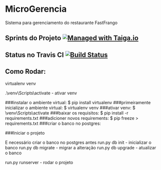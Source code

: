 ﻿# MicroGerencia
Sistema para gerenciamento do restaurante FastFrango

## Sprints do Projeto [![Managed with Taiga.io](https://img.shields.io/badge/managed%20with-TAIGA.io-709f14.svg)](https://tree.taiga.io/project/amandapersampa-amandapersampamicrogerencia/backlog/ "Managed with Taiga.io")

## Status no Travis CI [![Build Status](https://travis-ci.org/amandapersampa/MicroGerencia.svg)](https://travis-ci.org/amandapersampa/MicroGerencia)

## Como Rodar:
virtualenv venv

.\venv\Scripts\activate - ativar venv

###instalar o ambiente virtual:
	$ pip install virtualenv
###primeiramente inicializar o ambiente virtual:
	$ virtualenv venv
###ativar venv:
	$ \venv\Scripts\activate
###baixar os requisitos:
	$ pip install -r requirements.txt
###adicioner novos requirements:
	$ pip freeze > requirements.txt
###criar o banco no postgres:
	
###Iniciar o projeto

E necessário criar o banco no postgres antes
	run.py db init - inicializar o banco
 	run.py db migrate - migrar a alteração
	run.py db upgrade - atualizar o banco

run.py runserver - rodar o projeto
